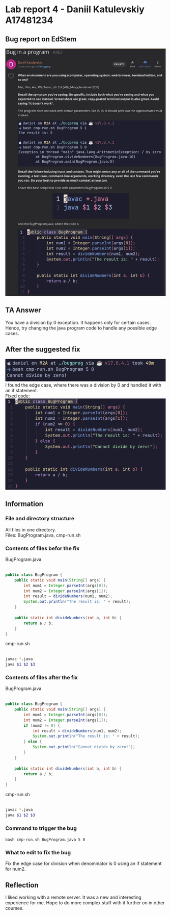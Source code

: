 # Lab report 4 - Daniil Katulevskiy A17481234
## Bug report on EdStem
![Image](edstem.png)

## TA Answer
You have a division by 0 exception. It happens only for certain cases. Hence, try changing the java program code to handle any possible edge cases.

## After the suggested fix
![Image](term-fix.png)
I found the edge case, where there was a division by 0 and handled it with an if statement.  
Fixed code:
![Image](java-fix.png)

## Information
### File and directory structure
All files in one directory.  
Files: BugProgram.java, cmp-run.sh

### Contents of files befor the fix
BugProgram.java
```java

public class BugProgram {
    public static void main(String[] args) {
        int num1 = Integer.parseInt(args[0]);
        int num2 = Integer.parseInt(args[1]);
        int result = divideNumbers(num1, num2);
        System.out.println("The result is: " + result);
    }

    public static int divideNumbers(int a, int b) {
        return a / b;
    }
}


```

cmp-run.sh
```bash

javac *.java
java $1 $2 $3

```

### Contents of files after the fix
BugProgram.java
```java

public class BugProgram {
    public static void main(String[] args) {
        int num1 = Integer.parseInt(args[0]);
        int num2 = Integer.parseInt(args[1]);
        if (num2 != 0) {
            int result = divideNumbers(num1, num2);
            System.out.println("The result is: " + result);
        } else {
            System.out.println("Cannot divide by zero!");
        }
    }
    
    public static int divideNumbers(int a, int b) {
        return a / b;
    }
}


```

cmp-run.sh
```bash

javac *.java
java $1 $2 $3

```

### Command to trigger the bug
`bash cmp-run.sh BugProgram.java 5 0`

### What to edit to fix the bug
Fix the edge case for division when denominator is 0 using an if statement for num2.

## Reflection
I liked working with a remote server. It was a new and interesting experience for me. Hope to do more complex stuff with it further on in other courses.
